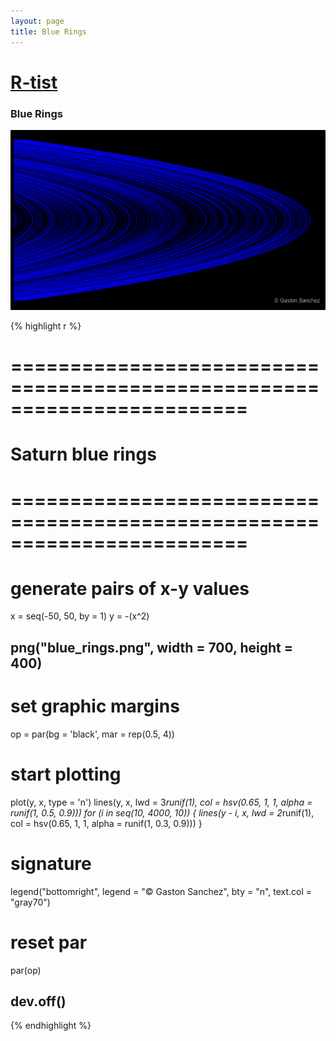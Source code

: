 ```yaml
---
layout: page
title: Blue Rings
---
```


# [R-tist](/work/rtist)

### Blue Rings

![](/images/rtist/blue_rings.png)

{% highlight r %}
# ========================================================================
# Saturn blue rings
# ========================================================================
# generate pairs of x-y values
x = seq(-50, 50, by = 1)
y = -(x^2)


## png("blue_rings.png", width = 700, height = 400)
# set graphic margins
op = par(bg = 'black', mar = rep(0.5, 4))
# start plotting
plot(y, x, type = 'n')
lines(y, x, lwd = 3*runif(1), 
      col = hsv(0.65, 1, 1, alpha = runif(1, 0.5, 0.9)))
for (i in seq(10, 4000, 10))
{
  lines(y - i, x, lwd = 2*runif(1), 
        col = hsv(0.65, 1, 1, alpha = runif(1, 0.3, 0.9)))
}
# signature
legend("bottomright", legend = "© Gaston Sanchez", bty = "n", 
       text.col = "gray70")
# reset par
par(op)
## dev.off()
{% endhighlight %}